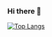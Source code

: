 ### Hi there 👋

[![Top Langs](https://github-readme-stats.vercel.app/api/top-langs/?username=PatrickPLG&layout=compact)](https://github.com/anuraghazra/github-readme-stats)

<!--
**PatrickPLG/PatrickPLG** is a ✨ _special_ ✨ repository because its `README.md` (this file) appears on your GitHub profile.

Here are some ideas to get you started:

- 🔭 I’m currently working on ...
- 🌱 I’m currently learning ...
- 👯 I’m looking to collaborate on ...
- 🤔 I’m looking for help with ...
- 💬 Ask me about ...
- 📫 How to reach me: ...
- 😄 Pronouns: ...
- ⚡ Fun fact: ...
-->
